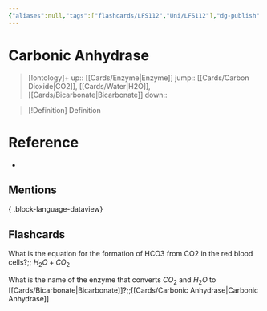 ```yaml
---
{"aliases":null,"tags":["flashcards/LFS112","Uni/LFS112"],"dg-publish":true,"permalink":"/cards/carbonic-anhydrase/","dgPassFrontmatter":true}
---
```


# Carbonic Anhydrase

> [!ontology]+
> up:: [[Cards/Enzyme\|Enzyme]]
> jump:: [[Cards/Carbon Dioxide\|CO2]], [[Cards/Water\|H2O]], [[Cards/Bicarbonate\|Bicarbonate]]
> down:: 

> [!Definition] Definition

# Reference

- 

## Mentions


{ .block-language-dataview}

## Flashcards

What is the equation for the formation of HCO3 from CO2 in the red blood cells?;; $H_2O + CO_2$
<!--SR:!2024-09-23,21,170-->

What is the name of the enzyme that converts $CO_2$ and $H_2O$ to [[Cards/Bicarbonate\|Bicarbonate]]?;;[[Cards/Carbonic Anhydrase\|Carbonic Anhydrase]]
<!--SR:!2024-09-03,1,130-->